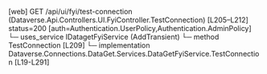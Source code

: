 [web] GET /api/ui/fyi/test-connection  (Dataverse.Api.Controllers.UI.FyiController.TestConnection)  [L205–L212] status=200 [auth=Authentication.UserPolicy,Authentication.AdminPolicy]
  └─ uses_service IDatagetFyiService (AddTransient)
    └─ method TestConnection [L209]
      └─ implementation Dataverse.Connections.DataGet.Services.DataGetFyiService.TestConnection [L19-L291]

